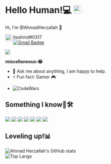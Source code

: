 # Hello Human!💻 <img src="https://cdn.discordapp.com/emojis/366999782348292108.png?v=1" width="25px">
  
Hi, I'm @AhmadHerzallah 🌌

<img align="left" alt="@AhmadHerzallah's Discord" width="22px" src="https://cdn.jsdelivr.net/npm/simple-icons@v3/icons/discord.svg" /> itsahmd#0317
<br />
 [![Gmail Badge](https://img.shields.io/badge/-ahmedpalhr0595@gmail.com-c14438?style=flat-square&logo=Gmail&logoColor=white&link=mailto:ahmedpalhr0595@gmail.com)](mailto:ahmedpalhr0595@gmail.com)

![](https://visitor-badge.glitch.me/badge?page_id=AhmadHerzallah.AhmadHerzallah)

**miscellaneous:😂**
- 💬 Ask me about anything, I am happy to help.
- ⚡ Fun fact: Gamer 🎮
<!-- - 🌱 I’m currently learning Python -->
- ![CodeWars](https://www.codewars.com/users/ahmd/badges/micro)

## Something I know🤔🛠️
![](https://img.shields.io/badge/:-Linux-informational?style=flat&logo=linux&logoColor=white&color=FCC624)
![](https://img.shields.io/badge/:-Windows-informational?style=flat&logo=windows&logoColor=white&color=blue)
![](https://img.shields.io/badge/:-GitHub-informational?style=flat&logo=github&logoColor=white&color=181717)
![](https://img.shields.io/badge/:-Git-informational?style=flat&logo=git&logoColor=white&color=F05032)
![](https://img.shields.io/badge/Editor-Visual%20Studio%20Code-blue.svg?logo=visual-studio-code)
![](https://badgen.net/badge/icon/visualstudio?icon=visualstudio&label)
![](https://img.shields.io/badge/:-Python-informational?style=flat&logo=python&logoColor=white&color=3776AB)

## Leveling up!📊
![Ahmad Herzallah's GitHub stats](https://github-readme-stats.vercel.app/api?username=AhmadHerzallah&show_icons=true&theme=nightowl)
<br />
![Top Langs](https://github-readme-stats.vercel.app/api/top-langs/?username=AhmadHerzallah&layout=compact&theme=nightowl)

<!-- ![Ahmad Herzallah's GitHub stats](https://github-readme-stats.vercel.app/api?username=AhmadHerzallah&show_icons=true&theme=nightowl) -->

<!-- <img src="https://github-readme-stats.vercel.app/api?username=AhmadHerzallah&show_icons=true&theme=nightowl" alt="AhmadHerzallah"> -->
<!-- https://github-readme-stats.vercel.app/api?username=AhmadHerzallah&show_icons=true&theme=gotham -->
